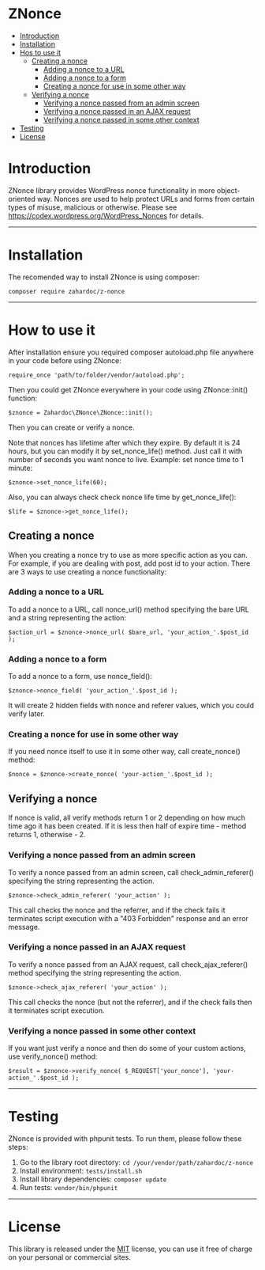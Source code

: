 # ZNonce

* [Introduction](#introduction)
* [Installation](#installation)
* [Hos to use it](#how-to-use-it)
	* [Creating a nonce](#creating-a-nonce)
		* [Adding a nonce to a URL](#adding-a-nonce-to-a-url)
		* [Adding a nonce to a form](#adding-a-nonce-to-a-form)
		* [Creating a nonce for use in some other way](#creating-a-nonce-for-use-in-some-other-way)
	* [Verifying a nonce](#verifying-a-nonce)
		* [Verifying a nonce passed from an admin screen](#verifying-a-nonce-passed-from-an-admin-screen)
		* [Verifying a nonce passed in an AJAX request](#verifying-a-nonce-passed-in-an-ajax-request)
		* [Verifying a nonce passed in some other context](#verifying-a-nonce-passed-in-some-other-context)
* [Testing](#testing)
* [License](#license)
	


# Introduction
 
ZNonce library provides WordPress nonce functionality in more object-oriented way. 
Nonces are used to help protect URLs and forms from certain types of misuse, malicious or otherwise. 
Please see https://codex.wordpress.org/WordPress_Nonces for details.


----------


# Installation

The recomended way to install ZNonce is using composer:

    composer require zahardoc/z-nonce

----------------

# How to use it

After installation ensure you required composer autoload.php file anywhere in your code before using ZNonce:

    require_once 'path/to/folder/vendor/autoload.php';

Then you could get ZNonce everywhere in your code using ZNonce::init() function:

    $znonce = Zahardoc\ZNonce\ZNonce::init();

Then you can create or verify a nonce.

Note that nonces has lifetime after which they expire. By default it is 24 hours, but you can modify it by set_nonce_life() method. Just call it with number of seconds you want nonce to live.
Example: set nonce time to 1 minute:

    $znonce->set_nonce_life(60);

Also, you can always check check nonce life time by get_nonce_life():

    $life = $znonce->get_nonce_life();



## Creating a nonce
When you creating a nonce try to use as more specific action as you can. For example, if you are dealing with post, add post id to your action. There are 3 ways to use creating a nonce functionality:



### Adding a nonce to a URL 
To add a nonce to a URL, call nonce_url() method specifying the bare URL and a string representing the action:

    $action_url = $znonce->nonce_url( $bare_url, 'your_action_'.$post_id );


### Adding a nonce to a form
To add a nonce to a form, use nonce_field():

    $znonce->nonce_field( 'your_action_'.$post_id ); 

It will create 2 hidden fields with nonce and referer values, which you could verify later.


### Creating a nonce for use in some other way
If you need nonce itself to use it in some other way, call create_nonce() method:

    $nonce = $znonce->create_nonce( 'your-action_'.$post_id );




## Verifying a nonce

If nonce is valid, all verify methods return 1 or 2 depending on how much time ago it has been created. If it is less then half of expire time - method returns 1, otherwise - 2.

### Verifying a nonce passed from an admin screen

To verify a nonce passed from an admin screen, call check_admin_referer() specifying the string representing the action.

    $znonce->check_admin_referer( 'your_action' );

This call checks the nonce and the referrer, and if the check fails it terminates script execution with a "403 Forbidden" response and an error message. 


### Verifying a nonce passed in an AJAX request
To verify a nonce passed from an AJAX request, call check_ajax_referer() method specifying the string representing the action.

    $znonce->check_ajax_referer( 'your_action' );

This call checks the nonce (but not the referrer), and if the check fails then it terminates script execution.


### Verifying a nonce passed in some other context
If you want just verify a nonce and then do some of your custom actions, use verify_nonce() method:

    $result = $znonce->verify_nonce( $_REQUEST['your_nonce'], 'your-action_'.$post_id );




----------
# Testing
ZNonce is provided with phpunit tests. To run them, please follow these steps:

1. Go to the library root directory: `cd /your/vendor/path/zahardoc/z-nonce`
2. Install environment:  `tests/install.sh` 
3. Install library dependencies: `composer update`
4. Run tests: `vendor/bin/phpunit` 

----------


# License

This library is released under the [MIT](https://github.com/zahardoc/z-nonce/blob/master/LICENSE) license, you can use it free of charge on your personal or commercial sites.
